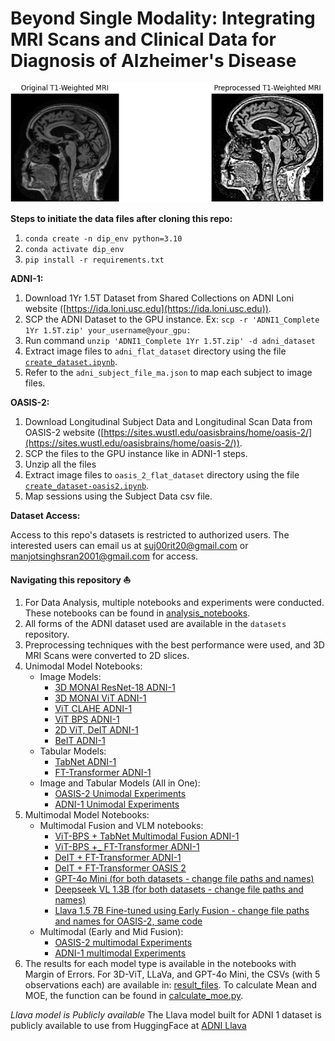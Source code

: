 # Beyond Single Modality: Integrating MRI Scans and Clinical Data for Diagnosis of Alzheimer's Disease

![Preprocessed MRI Scan](https://github.com/sujayrittikar/multimodal_alzheimers_detection/blob/main/preprocessed%20brain.png)

**Steps to initiate the data files after cloning this repo:**

1. `conda create -n dip_env python=3.10`
2. `conda activate dip_env`
3. `pip install -r requirements.txt`

**ADNI-1:**
1. Download 1Yr 1.5T Dataset from Shared Collections on ADNI Loni website ([https://ida.loni.usc.edu](https://ida.loni.usc.edu)).
2. SCP the ADNI Dataset to the GPU instance. Ex: `scp -r 'ADNI1_Complete 1Yr 1.5T.zip' your_username@your_gpu:`
3. Run command `unzip 'ADNI1_Complete 1Yr 1.5T.zip' -d adni_dataset`
4. Extract image files to `adni_flat_dataset` directory using the file [`create_dataset.ipynb`](https://github.com/sujayrittikar/multimodal_alzheimers_detection/blob/main/create_dataset.ipynb).
5. Refer to the `adni_subject_file_ma.json` to map each subject to image files.

**OASIS-2:**
1. Download Longitudinal Subject Data and Longitudinal Scan Data from OASIS-2 website ([https://sites.wustl.edu/oasisbrains/home/oasis-2/](https://sites.wustl.edu/oasisbrains/home/oasis-2/)).
2. SCP the files to the GPU instance like in ADNI-1 steps.
3. Unzip all the files
4. Extract image files to `oasis_2_flat_dataset` directory using the file [`create_dataset-oasis2.ipynb`](https://github.com/sujayrittikar/multimodal_alzheimers_detection/blob/main/create_dataset-oasis2.ipynb).
5. Map sessions using the Subject Data csv file.

**Dataset Access:**

Access to this repo's datasets is restricted to authorized users. The interested users can email us at [suj00rit20@gmail.com](mailto:suj00rit20@gmail.com) or [manjotsinghsran2001@gmail.com](mailto:manjotsinghsran2001@gmail.com) for access.

**Navigating this repository ⛵️**
1. For Data Analysis, multiple notebooks and experiments were conducted. These notebooks can be found in [analysis_notebooks](https://github.com/sujayrittikar/dip_project/tree/main/analysis_notebooks).
2. All forms of the ADNI dataset used are available in the `datasets` repository.
3. Preprocessing techniques with the best performance were used, and 3D MRI Scans were converted to 2D slices.
4. Unimodal Model Notebooks:
    - Image Models:
      - [3D MONAI ResNet-18 ADNI-1](https://github.com/sujayrittikar/dip_project/blob/main/unimodal/ResNet.ipynb)
      - [3D MONAI ViT ADNI-1](https://github.com/sujayrittikar/dip_project/blob/main/unimodal/ViT.ipynb)
      - [ViT CLAHE ADNI-1](https://github.com/sujayrittikar/dip_project/blob/main/unimodal/ViT-CLAHE.ipynb)
      - [ViT BPS ADNI-1](https://github.com/sujayrittikar/dip_project/blob/main/unimodal/ViT-Bit_Plane_Slicing.ipynb)
      - [2D ViT, DeIT ADNI-1](https://github.com/sujayrittikar/dip_project/blob/main/unimodal/Uni-Modal%20and%20Multi%20Modal%20results.ipynb)
      - [BeIT ADNI-1](https://github.com/sujayrittikar/dip_project/blob/main/unimodal/BEIT%20Model%20Code%20for%20end%20to%20end%20training%20and%20inference)
    - Tabular Models:
      - [TabNet ADNI-1](https://github.com/sujayrittikar/dip_project/blob/main/unimodal/TabNet.ipynb)
      - [FT-Transformer ADNI-1](https://github.com/sujayrittikar/dip_project/blob/main/unimodal/Ft-transformer.ipynb)
    - Image and Tabular Models (All in One):
      - [OASIS-2 Unimodal Experiments](https://github.com/sujayrittikar/multimodal_alzheimers_detection/blob/main/unimodal/OASIS2-unimodal-experiments.ipynb)
      - [ADNI-1 Unimodal Experiments](https://github.com/sujayrittikar/multimodal_alzheimers_detection/blob/main/unimodal/ADNI%20-Unimodal%20experiments.ipynb)
5. Multimodal Model Notebooks:
    - Multimodal Fusion and VLM notebooks:
        - [ViT-BPS + TabNet Multimodal Fusion ADNI-1](https://github.com/sujayrittikar/dip_project/blob/main/multimodal/ViT-Bit_Plane_Slicing%20%2B%20Multi%20modal%20Fusion%20-%20early%20and%20mid.ipynb)
        - [ViT-BPS +_ FT-Transformer ADNI-1](https://github.com/sujayrittikar/dip_project/blob/main/multimodal/ViT-BPS_FtTransformer_3D.ipynb)
        - [DeIT + FT-Transformer ADNI-1](https://github.com/sujayrittikar/dip_project/blob/main/multimodal/Ft-transformer%20%2B%20Deit.ipynb)
        - [DeIT + FT-Transformer OASIS 2](https://github.com/sujayrittikar/multimodal_alzheimers_detection/blob/main/multimodal/OASIS2%20-%20multimodal%20experiments.ipynb)
        - [GPT-4o Mini (for both datasets - change file paths and names)](https://github.com/sujayrittikar/dip_project/blob/main/multimodal/gpt_4o.py)
        - [Deepseek VL 1.3B (for both datasets - change file paths and names)](https://github.com/sujayrittikar/dip_project/blob/main/multimodal/deepseek_vl_1_3_b.ipynb)
        - [Llava 1.5 7B Fine-tuned using Early Fusion - change file paths and names for OASIS-2, same code](https://github.com/sujayrittikar/dip_project/blob/main/multimodal/llava_adni.ipynb)
    - Multimodal (Early and Mid Fusion):
        - [OASIS-2 multimodal Experiments](https://github.com/sujayrittikar/multimodal_alzheimers_detection/blob/main/multimodal/OASIS2%20-%20multimodal%20experiments.ipynb)
        - [ADNI-1 multimodal Experiments](https://github.com/sujayrittikar/multimodal_alzheimers_detection/blob/main/multimodal/ADNI1%20Multimodal%20Experiments.ipynb)
6. The results for each model type is available in the notebooks with Margin of Errors. For 3D-ViT, LLaVa, and GPT-4o Mini, the CSVs (with 5 observations each) are available in: [result_files](https://github.com/sujayrittikar/multimodal_alzheimers_detection/tree/main/result_files). To calculate Mean and MOE, the function can be found in [calculate_moe.py](https://github.com/sujayrittikar/multimodal_alzheimers_detection/blob/main/calculate_moe.py).

*Llava model is Publicly available*
The Llava model built for ADNI 1 dataset is publicly available to use from HuggingFace at [ADNI Llava](https://huggingface.co/sujayrittikar/adni_llava_qlora)
